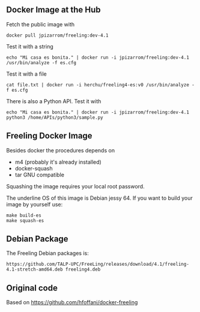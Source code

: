 

Docker Image at the Hub
------------

Fetch the public image with

    docker pull jpizarrom/freeling:dev-4.1


Test it with a string

    echo "Mi casa es bonita." | docker run -i jpizarrom/freeling:dev-4.1 /usr/bin/analyze -f es.cfg

Test it with a file

    cat file.txt | docker run -i herchu/freeling4-es:v0 /usr/bin/analyze -f es.cfg


There is also a Python API. Test it with

    echo "Mi casa es bonita." | docker run -i jpizarrom/freeling:dev-4.1 python3 /home/APIs/python3/sample.py



Freeling Docker Image
---------------


Besides docker the procedures depends on
- m4 (probably it's already installed)
- docker-squash
- tar GNU compatible

Squashing the image requires your local root password.


The underline OS of this image is Debian jessy 64.
If you want to build your image by yourself use:

    make build-es
    make squash-es



Debian Package
--------------

The Freeling Debian packages is:

    https://github.com/TALP-UPC/FreeLing/releases/download/4.1/freeling-4.1-stretch-amd64.deb freeling4.deb


Original code
------------
Based on https://github.com/hfoffani/docker-freeling


